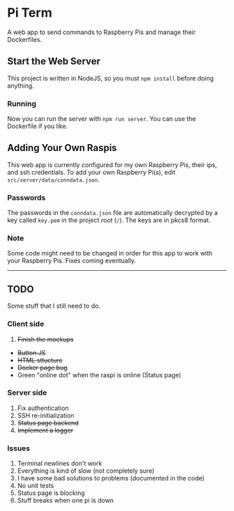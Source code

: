 # Pi Term
A web app to send commands to Raspberry Pis and manage their Dockerfiles.

## Start the Web Server
This project is written in NodeJS, so you must ```npm install``` before doing anything.
### Running
Now you can run the server with ```npm run server```. You can use the Dockerfile if you like.

## Adding Your Own Raspis
This web app is currently configured for my own Raspberry Pis, their ips, and ssh credentials. To add your own Raspberry Pi(s), edit ```src/server/data/conndata.json```.
### Passwords
The passwords in the `conndata.json` file are automatically decrypted by a key called `key.pem` in the project root (`/`). The keys are in pkcs8 format.
### Note
Some code might need to be changed in order for this app to work with your Raspberry Pis. Fixes coming eventually.

<hr>

## TODO
Some stuff that I still need to do.
### Client side
1. ~~Finish the mockups~~
 * ~~Button JS~~
 * ~~HTML sttucture~~
 * ~~Docker page bug~~
 * Green "online dot" when the raspi is online (Status page)
### Server side
1. Fix authentication
2. SSH re-initialization
3. ~~Status page backend~~
4. ~~Implement a logger~~
### Issues
1. Terminal newlines don't work
2. Everything is kind of slow (not completely sure)
3. I have some bad solutions to problems (documented in the code)
4. No unit tests
5. Status page is blocking
6. Stuff breaks when one pi is down